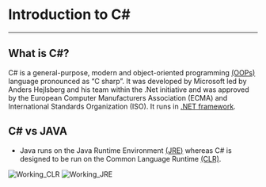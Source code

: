 # Introduction to C#
---

## What is C#?

C# is a general-purpose, modern and object-oriented programming [(OOPs)](https://www.geeksforgeeks.org/introduction-of-object-oriented-programming/) language pronounced as “C sharp”. It was developed by Microsoft led by Anders Hejlsberg and his team within the .Net initiative and was approved by the European Computer Manufacturers Association (ECMA) and International Standards Organization (ISO). It runs in [.NET framework](https://www.geeksforgeeks.org/introduction-to-net-framework/).

## C# vs JAVA

- Java runs on the Java Runtime Environment [(JRE)](https://www.ibm.com/in-en/cloud/learn/jre) whereas C# is designed to be run on the Common Language Runtime [(CLR)](https://www.geeksforgeeks.org/common-language-runtime-clr-in-c-sharp/).

![Working_CLR](https://user-images.githubusercontent.com/70569920/127671643-3d236157-603d-4d45-8e44-4d70816fb4a8.jpg)
![Working_JRE](https://user-images.githubusercontent.com/70569920/127671706-56f6a276-40df-472e-91f0-cdf0764bc6cf.jpg)

